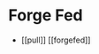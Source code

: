 # Forge Fed

- [[pull]] [[forgefed]]

[//begin]: # "Autogenerated link references for markdown compatibility"
[go]: go "Go"
[push]: push "Push"
[agora plan]: agora-plan "Agora Plan"
[do]: do "Do"
[//end]: # "Autogenerated link references"